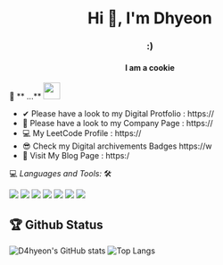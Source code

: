 <h1 align="center">Hi 🙂, I'm Dhyeon</h1>
<h3 align="center"> :) </h3>

<h4 align="center">I am a cookie</h4>

<!-- ![](https://visitor-badge.glitch.me/badge?page_id=D4hyeon.D4hyeon) -->

📝 ** ...** <img src="https://media.giphy.com/media/WUlplcMpOCEmTGBtBW/giphy.gif" width="30">
<br>
- ✔  Please have a look to my Digital Protfolio :  https://
- 💪 Please have a look to my Company Page :  https://
- 💻 My LeetCode Profile : https://
- 😎 Check my Digital archivements Badges https://w
- 🌟 Visit My Blog Page : https:/

💻 *Languages and Tools:* 🛠️<br>

<img src="https://img.shields.io/badge/GitHub-181717?style=flat&logo=GitHub&logoColor=white"> 
<img src="https://img.shields.io/badge/Git-F05032?style=flat&logo=Git&logoColor=white"> 
<img src="https://img.shields.io/badge/HTML-E34F26?style=flat&logo=HTML5&logoColor=white"> 
<img src="https://img.shields.io/badge/JavaScript-F7DF1E?style=flat&logo=JavaScript&logoColor=white"> 
<img src="https://img.shields.io/badge/VScode-007ACC?style=flat&logo=Visual Studio Code&logoColor=white">
<img src="https://img.shields.io/badge/Notion-000000?style=flat&logo=Notion&logoColor=white"> 
<img src="https://img.shields.io/badge/Windows-0078D6?style=flat&logo=Windows&logoColor=white">


## 🏆 Github Status

![D4hyeon's GitHub stats](https://github-readme-stats.vercel.app/api?username=D4hyeon&theme=gruvbox&show_icons=true)
![Top Langs](https://github-readme-stats.vercel.app/api/top-langs/?username=D4hyeon&theme=gruvbox&ayout=compact)

